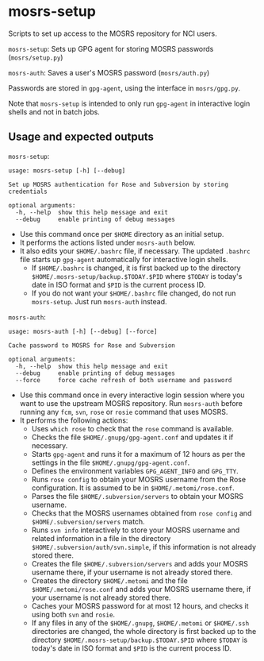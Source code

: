 # mosrs-setup

Scripts to set up access to the MOSRS repository for NCI users.

`mosrs-setup`: Sets up GPG agent for storing MOSRS passwords (`mosrs/setup.py`)

`mosrs-auth`: Saves a user's MOSRS password (`mosrs/auth.py`)

Passwords are stored in `gpg-agent`, using the interface in `mosrs/gpg.py`. 

Note that `mosrs-setup` is intended to only run `gpg-agent` in interactive login shells and not in batch jobs.

## Usage and expected outputs

`mosrs-setup`:
```
usage: mosrs-setup [-h] [--debug]

Set up MOSRS authentication for Rose and Subversion by storing credentials

optional arguments:
  -h, --help  show this help message and exit
  --debug     enable printing of debug messages
```
- Use this command once per `$HOME` directory as an initial setup.
- It performs the actions listed under `mosrs-auth` below.
- It also edits your `$HOME/.bashrc` file, if necessary. The updated `.bashrc` file starts up `gpg-agent` automatically for interactive login shells.
  - If `$HOME/.bashrc` is changed, it is first backed up to the directory `$HOME/.mosrs-setup/backup.$TODAY.$PID` where `$TODAY` is today's date in ISO format and `$PID` is the current process ID.
  - If you do not want your `$HOME/.bashrc` file changed, do not run `mosrs-setup`. Just run `mosrs-auth` instead.

`mosrs-auth`:
```
usage: mosrs-auth [-h] [--debug] [--force]

Cache password to MOSRS for Rose and Subversion

optional arguments:
  -h, --help  show this help message and exit
  --debug     enable printing of debug messages
  --force     force cache refresh of both username and password
```
- Use this command once in every interactive login session where you want to use the upstream MOSRS repository. Run `mosrs-auth` before running any `fcm`, `svn`, `rose` or `rosie` command that uses MOSRS.
- It performs the following actions:
  - Uses `which rose` to check that the `rose` command is available.
  - Checks the file `$HOME/.gnupg/gpg-agent.conf` and updates it if necessary.
  - Starts `gpg-agent` and runs it for a maximum of 12 hours as per the settings in the file `$HOME/.gnupg/gpg-agent.conf`.
  - Defines the environment variables `GPG_AGENT_INFO` and `GPG_TTY`.
  - Runs `rose config` to obtain your MOSRS username from the Rose configuration. It is assumed to be in `$HOME/.metomi/rose.conf`.
  - Parses the file `$HOME/.subversion/servers` to obtain your MOSRS username.
  - Checks that the MOSRS usernames obtained from `rose config` and `$HOME/.subversion/servers` match.
  - Runs `svn info` interactively to store your MOSRS username and related information in a file in the directory `$HOME/.subversion/auth/svn.simple`, if this information is not already stored there.
  - Creates the file `$HOME/.subversion/servers` and adds your MOSRS username there, if your username is not already stored there.
  - Creates the directory `$HOME/.metomi` and the file `$HOME/.metomi/rose.conf` and adds your MOSRS username there, if your username is not already stored there.
  - Caches your MOSRS password for at most 12 hours, and checks it using both `svn` and `rosie`.
  - If any files in any of the `$HOME/.gnupg`, `$HOME/.metomi` or `$HOME/.ssh` directories are changed, the whole directory is first backed up to the directory `$HOME/.mosrs-setup/backup.$TODAY.$PID` where `$TODAY` is today's date in ISO format and `$PID` is the current process ID.
